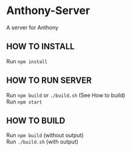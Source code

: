 # Anthony-Server
A server for Anthony


## HOW TO INSTALL

  Run `npm install`

## HOW TO RUN SERVER

  Run `npm build` or `./build.sh`  (See How to build)  
  Run `npm start`

## HOW TO BUILD

  Run `npm build` (without output)  
  Run `./build.sh` (with output)
